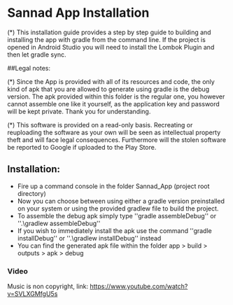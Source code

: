 # Sannad App Installation

(*) This installation guide provides a step by step guide to building and installing the app with gradle from the command line. If the project is opened in Android Studio you will need to install the Lombok Plugin and then let gradle sync.

##Legal notes:

(*) Since the App is provided with all of its resources and code, the only kind of apk that you are allowed to generate using gradle is the debug version. The apk provided within this folder is the regular one, you however cannot assemble one like it yourself, as the application key and password will be kept private. Thank you for understanding.

(*) This software is provided on a read-only basis. Recreating or reuploading the software as your own will be seen as intellectual property theft and will face legal consequences. Furthermore will the stolen software be reported to Google if uploaded to the Play Store.

## Installation:
* Fire up a command console in the folder Sannad_App (project root directory)
* Now you can choose between using either a gradle version preinstalled on your system or using the provided gradlew file to build the project.
* To assemble the debug apk simply type ''gradle assembleDebug'' or ''.\gradlew assembleDebug'' 
* If you wish to immediately install the apk use the command ''gradle installDebug'' or ''.\gradlew installDebug'' instead
* You can find the generated apk file within the folder app > build > outputs > apk > debug

### Video
Music is non copyright, link: https://www.youtube.com/watch?v=SVLXGMfgU5s